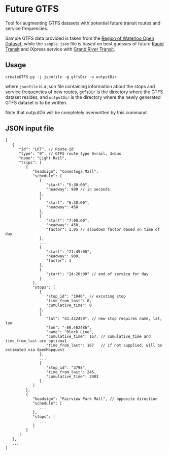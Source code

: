 Future GTFS
===========

Tool for augmenting GTFS datasets with potential future transit routes and service frequencies.

Sample GTFS data provided is taken from the [Region of Waterloo Open Dataset](http://www.regionofwaterloo.ca/opendata "Contains information provided by the Regional Municipality of Waterloo under licence"), while the `sample.json` file is based on best guesses of future [Rapid Transit](http://rapidtransit.regionofwaterloo.ca/en/) and iXpress service with [Grand River Transit](http://www.grt.ca/).

Usage
-----

`createGTFS.py -j jsonfile -g gtfsDir -o outputDir`

where `jsonfile` is a json file containing information about the stops and service frequencies of new routes, `gtfsDir` is the directory where the GTFS dataset resides, and `outputDir` is the directory where the newly generated GTFS dataset is to be written.

Note that outputDir will be completely overwritten by this command.

JSON input file
---------------

    [
       {
          "id": "LRT", // Route id
          "type": "0", // GTFS route type 0=rail, 3=bus
          "name": "Light Rail",
          "trips": [
             {
                "headsign": "Conestoga Mall",
                "schedule": [
                   {
                      "start": "5:30:00",
                      "headway": 900 // in seconds
                   },
                   {
                      "start": "6:30:00",
                      "headway": 450
                   },
                   {
                      "start": "7:00:00",
                      "headway": 450,
                      "factor": 1.05 // slowdown factor based on time of day
                   },
                   ...
                   {
                      "start": "21:45:00",
                      "headway": 900,
                      "factor": 1
                   },
                   {
                      "start": "24:20:00" // end of service for day
                   }
                ],
                "stops": [
                   {
                      "stop_id": "1046", // existing stop
                      "time_from_last": 0,
                      "cumulative_time": 0
                   },
                   {
                      "lat": "43.422459", // new stop requires name, lat, lon
                      "lon": "-80.462486", 
                      "name": "Block Line",
                      "cumulative_time": 167, // cumulative_time and time_from_last are optional
                      "time_from_last": 167   // if not supplied, will be estimated via OpenMapquest
                   },
                   ...
                   {
                      "stop_id": "3798",
                      "time_from_last": 246,
                      "cumulative_time": 2083
                   }
                ]
             },
             {
                "headsign": "Fairview Park Mall", // opposite direction
                "schedule": [
                   ...
                ],
                "stops": [
                   ...
                ]
             }
          ]
       },
       ...
    ]